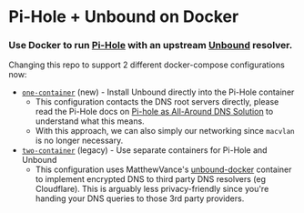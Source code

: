 # Pi-Hole + Unbound on Docker

### Use Docker to run [Pi-Hole](https://pi-hole.net) with an upstream [Unbound](https://nlnetlabs.nl/projects/unbound/about/) resolver.

Changing this repo to support 2 different docker-compose configurations now:

- [`one-container`](one-container/) (new) - Install Unbound directly into the Pi-Hole container
  - This configuration contacts the DNS root servers directly, please read the Pi-Hole docs on [Pi-hole as All-Around DNS Solution](https://docs.pi-hole.net/guides/unbound/) to understand what this means.
  - With this approach, we can also simply our networking since `macvlan` is no longer necessary.
- [`two-container`](two-container/) (legacy) - Use separate containers for Pi-Hole and Unbound
  - This configuration uses MatthewVance's [unbound-docker](https://github.com/MatthewVance/unbound-docker) container to implement encrypted DNS to third party DNS resolvers (eg Cloudflare). This is arguably less privacy-friendly since you're handing your DNS queries to those 3rd party providers.
